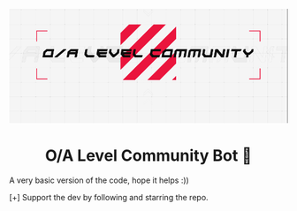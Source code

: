 ![Banner](Capture.PNG)

<h1 align="center">O/A Level Community Bot 🤖</h1>

A very basic version of the code, hope it helps :))

[+] Support the dev by following and starring the repo.
